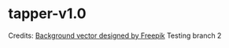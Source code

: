 # tapper-v1.0
Credits: <a href="http://www.freepik.com/free-photos-vectors/background">Background vector designed by Freepik</a>
Testing branch 2
